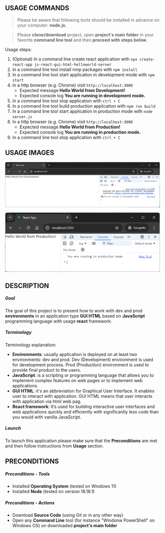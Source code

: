 USAGE COMMANDS
--------------

> Please be aware that following tools should be installed in advance on your computer: **node.js**. 

> Please **clone/download** project, open **project's main folder** in your favorite **command line tool** and then **proceed with steps below**. 

Usage steps:
1. (Optional) In a command line create react application with `npx create-react-app js-react-gui-html-helloworld-server`
1. In a command line tool install nmp packages with `npm install`
1. In a command line tool start application in development mode with `npm start`
1. In a http browser (e.g. Chrome) visit `http://localhost:3000`
   * Expected message **Hello World from Development!**
   * Expected console log **You are running in development mode.**
1. In a command line tool stop application with `ctrl + C`
1. In a command line tool build production application with `npm run build`
1. In a command line tool start application in production mode with `node server.js`
1. In a http browser (e.g. Chrome) visit `http://localhost:3000`
   * Expected message **Hello World from Production!**
   * Expected console log **You are running in production mode.**
1. In a command line tool stop application with `ctrl + C`


USAGE IMAGES
------------

![My Image](readme-images/image-01.png)

![My Image](readme-images/image-02.png)


DESCRIPTION
-----------

##### Goal
The goal of this project is to present how to work with dev and prod **environments** in an application type **GUI HTML** based on **JavaScript** programming language with usage **react** framework.

##### Terminology
Terminology explanation:
* **Environments**: usually application is deployed on at least two environments: dev and prod. Dev (Development) environment is used for development process. Prod (Production) environment is used to provide final product to the users. 
* **JavaScript**: is a scripting or programming language that allows you to implement complex features on web pages or to implement web applications.
* **GUI HTML**: it's an abbreviation for Graphical User Interface. It enables user to interact with application. GUI HTML means that user interacts with application via html web pag.
* **React framework**: It’s used for building interactive user interfaces and web applications quickly and efficiently with significantly less code than you would with vanilla JavaScript.

##### Launch
To launch this application please make sure that the **Preconditions** are met and then follow instructions from **Usage** section.


PRECONDITIONS
-------------

##### Preconditions - Tools
* Installed **Operating System** (tested on Windows 11)
* Installed **Node** (tested on version 18.18.1)

##### Preconditions - Actions
* Download **Source Code** (using Git or in any other way) 
* Open any **Command Line** tool (for instance "Windonw PowerShell" on Windows OS) on downloaded **project's main folder**